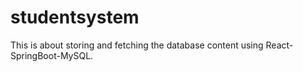 # studentsystem

This is about storing and fetching the database content using React-SpringBoot-MySQL.

